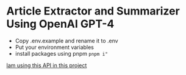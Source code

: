 # Article Extractor and Summarizer Using OpenAI GPT-4

- Copy .env.example and rename it to .env
- Put your environment variables
- install packages using pnpm
```pnpm i"```

[Iam using this API in this project](https://rapidapi.com/restyler/api/article-extractor-and-summarizer/)